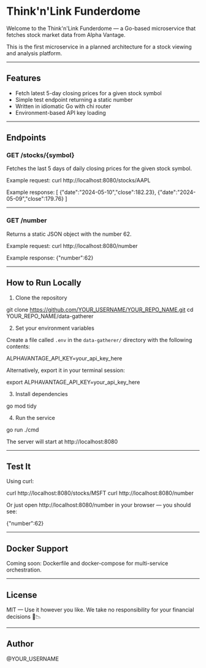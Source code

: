 # Think'n'Link Funderdome

Welcome to the Think'n'Link Funderdome — a Go-based microservice that fetches stock market data from Alpha Vantage.

This is the first microservice in a planned architecture for a stock viewing and analysis platform.

---

## Features

- Fetch latest 5-day closing prices for a given stock symbol
- Simple test endpoint returning a static number
- Written in idiomatic Go with chi router
- Environment-based API key loading

---

## Endpoints

### GET /stocks/{symbol}

Fetches the last 5 days of daily closing prices for the given stock symbol.

Example request:
curl http://localhost:8080/stocks/AAPL

Example response:
[
  {"date":"2024-05-10","close":182.23},
  {"date":"2024-05-09","close":179.76}
]

---

### GET /number

Returns a static JSON object with the number 62.

Example request:
curl http://localhost:8080/number

Example response:
{"number":62} 

---

## How to Run Locally

1. Clone the repository

git clone https://github.com/YOUR_USERNAME/YOUR_REPO_NAME.git
cd YOUR_REPO_NAME/data-gatherer

2. Set your environment variables

Create a file called `.env` in the `data-gatherer/` directory with the following contents:

ALPHAVANTAGE_API_KEY=your_api_key_here

Alternatively, export it in your terminal session:

export ALPHAVANTAGE_API_KEY=your_api_key_here

3. Install dependencies

go mod tidy

4. Run the service

go run ./cmd

The server will start at http://localhost:8080

---

## Test It

Using curl:

curl http://localhost:8080/stocks/MSFT
curl http://localhost:8080/number

Or just open http://localhost:8080/number in your browser — you should see:

{"number":62}

---

## Docker Support

Coming soon: Dockerfile and docker-compose for multi-service orchestration.

---

## License

MIT — Use it however you like. We take no responsibility for your financial decisions 🐒📉

---

## Author

@YOUR_USERNAME
